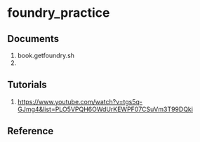 # foundry_practice

## Documents
1. book.getfoundry.sh
2. 

## Tutorials
1. https://www.youtube.com/watch?v=tgs5q-GJmg4&list=PLO5VPQH6OWdUrKEWPF07CSuVm3T99DQki
## Reference

